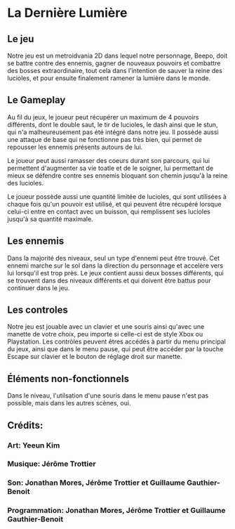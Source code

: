# La Dernière Lumière

## Le jeu
Notre jeu est un metroidvania 2D dans lequel notre personnage, Beepo, doit se battre contre des ennemis, gagner de nouveaux pouvoirs et combattre des bosses extraordinaire, tout cela dans l'intention de sauver la reine des lucioles, et pour ensuite finalement ramener la lumière dans le monde. 

## Le Gameplay

Au fil du jeux, le joueur peut récupérer un maximum de 4 pouvoirs différents, dont le double saut, le tir de lucioles, le dash ainsi que le stun, qui n'a malheureusement pas été intégré dans notre jeu. Il possède aussi une attaque de base qui ne fonctionne pas très bien, qui permet de repousser les ennemis présents autours de lui.

Le joueur peut aussi ramasser des coeurs durant son parcours, qui lui permettent d'augmenter sa vie toatle et de le soigner, lui permettant de mieux se défendre contre ses ennemis bloquant son chemin jusqu'à la reine des lucioles.

Le joueur possède aussi une quantité limitée de lucioles, qui sont utilisées à chaque fois qu'un pouvoir est utilisé, et qui peuvent être récupéré lorsque celui-ci entre en contact avec un buisson, qui remplissent ses lucioles jusqu'à sa quantité maximale.


## Les ennemis

Dans la majorité des niveaux, seul un type d'ennemi peut être trouvé. Cet ennemi marche sur le sol dans la direction du personnage et accelère vers lui lorsqu'il est trop près. Le jeux contient aussi deux bosses différents, qui se trouvent dans des niveaux différents et qui doivent être battus pour continuer dans le jeu.

## Les controles

Notre jeu est jouable avec un clavier et une souris ainsi qu'avec une manette de votre choix, peu importe si celle-ci est de style Xbox ou Playstation. Les contrôles peuvent êtres accédés à partir du menu principal du jeux, ainsi que dans le menu pause, qui peut être accéder par la touche Escape sur clavier et le bouton de réglage droit sur manette.

## Éléments non-fonctionnels

Dans le niveau, l'utilsation d'une souris dans le menu pause n'est pas possible, mais dans les autres scènes, oui.

## Crédits:

### Art: Yeeun Kim
### Musique: Jérôme Trottier
### Son: Jonathan Mores, Jérôme Trottier et Guillaume Gauthier-Benoit
### Programmation: Jonathan Mores, Jérôme Trottier et Guillaume Gauthier-Benoit
